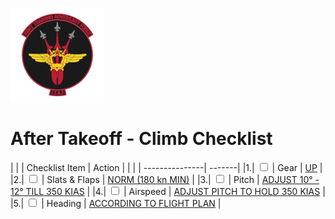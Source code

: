 ![JTAF Logo](../../../JTAF/img/Logo.png)

# **After Takeoff - Climb Checklist**

| | | Checklist Item | Action |
| | | ---------------| -------|
|1.|  <input type="checkbox">  | Gear | [UP](../../../cockpit/pilot/left_sub_panel.md#landing-gear-handle) |
|2.|  <input type="checkbox">  | Slats & Flaps | [NORM (180 kn MIN)](../../../cockpit/pilot/left_console/wall.md#slatsflaps-control-panel) |
|3.|  <input type="checkbox">  | Pitch | [ADJUST 10° - 12° TILL 350 KIAS](../../../cockpit/pilot/flight_director_group.md#attitude-director-indicator) |
|4.|  <input type="checkbox">  | Airspeed | [ADJUST PITCH TO HOLD 350 KIAS](../../../cockpit/pilot/flight_director_group.md#airspeed-and-mach-indicator) |
|5.|  <input type="checkbox">  | Heading | [ACCORDING TO FLIGHT PLAN](../../../cockpit/pilot/flight_director_group.md#horizontal-situation-indicator) |
